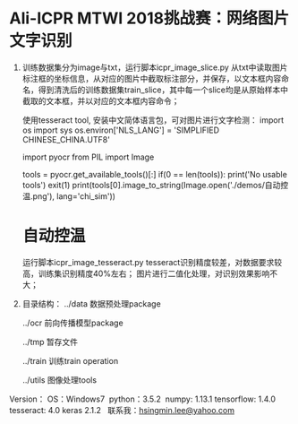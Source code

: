 # Ali-ICPR MTWI 2018挑战赛：网络图片文字识别

1. 训练数据集分为image与txt，运行脚本icpr_image_slice.py 从txt中读取图片标注框的坐标信息，从对应的图片中截取标注部分，并保存，以文本框内容命名，得到清洗后的训练数据集train_slice，其中每一个slice均是从原始样本中截取的文本框，并以对应的文本框内容命令；

    使用tesseract tool, 安装中文简体语言包，可对图片进行文字检测：
	import os
	import sys
	os.environ['NLS_LANG'] = 'SIMPLIFIED CHINESE_CHINA.UTF8'
	
	import pyocr
	from PIL import Image
	
	tools = pyocr.get_available_tools()[:]
	if(0 == len(tools)):
		print('No usable tools')
		exit(1)
	print(tools[0].image_to_string(Image.open('./demos/自动控温.png'), lang='chi_sim'))
	# 自动控温
    运行脚本icpr_image_tesseract.py
    tesseract识别精度较差，对数据要求较高，训练集识别精度40%左右；
    图片进行二值化处理，对识别效果影响不大；

2. 目录结构：
    ../data
        数据预处理package

    ../ocr
        前向传播模型package

    ../tmp
        暂存文件

    ../train
        训练train operation

    ../utils
        图像处理tools

Version：
  OS：Windows7
  python：3.5.2
  numpy: 1.13.1
  tensorflow: 1.4.0
  tesseract: 4.0
  keras 2.1.2
  
联系我：hsingmin.lee@yahoo.com

